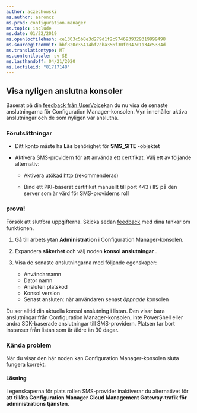 ```yaml
---
author: aczechowski
ms.author: aaroncz
ms.prod: configuration-manager
ms.topic: include
ms.date: 01/22/2019
ms.openlocfilehash: ce1303c5b8e3d279d1f2c9746939329319999498
ms.sourcegitcommit: bbf820c35414bf2cba356f30fe047c1a34c5384d
ms.translationtype: MT
ms.contentlocale: sv-SE
ms.lasthandoff: 04/21/2020
ms.locfileid: "81717148"
---
```

## <a name="view-recently-connected-consoles"></a><a name="bkmk_console"></a>Visa nyligen anslutna konsoler 
<!--3699367-->

Baserat på din [feedback från UserVoice](https://configurationmanager.uservoice.com/forums/300492-ideas/suggestions/12508299-active-admin-consoles)kan du nu visa de senaste anslutningarna för Configuration Manager-konsolen. Vyn innehåller aktiva anslutningar och de som nyligen var anslutna. 


### <a name="prerequisites"></a>Förutsättningar

- Ditt konto måste ha **Läs** behörighet för **SMS_SITE** -objektet  

- Aktivera SMS-providern för att använda ett certifikat.<!--SCCMDocs-pr issue 3135--> Välj ett av följande alternativ:  

    - Aktivera [utökad http](../../../../plan-design/hierarchy/enhanced-http.md) (rekommenderas)  

    - Bind ett PKI-baserat certifikat manuellt till port 443 i IIS på den server som är värd för SMS-providerns roll  


### <a name="try-it-out"></a>prova!

Försök att slutföra uppgifterna. Skicka sedan [feedback](../../../../understand/find-help.md#product-feedback) med dina tankar om funktionen.

1. Gå till arbets ytan **Administration** i Configuration Manager-konsolen.  

2. Expandera **säkerhet** och välj noden **konsol anslutningar** .  

3. Visa de senaste anslutningarna med följande egenskaper:  

    - Användarnamn
    - Dator namn
    - Ansluten platskod
    - Konsol version
    - Senast ansluten: när användaren senast *öppnade* konsolen

Du ser alltid din aktuella konsol anslutning i listan. Den visar bara anslutningar från Configuration Manager-konsolen, inte PowerShell eller andra SDK-baserade anslutningar till SMS-providern. Platsen tar bort instanser från listan som är äldre än 30 dagar.


### <a name="known-issue"></a>Kända problem

När du visar den här noden kan Configuration Manager-konsolen sluta fungera korrekt. 

#### <a name="workaround"></a>Lösning
I egenskaperna för plats rollen SMS-provider inaktiverar du alternativet för att **tillåta Configuration Manager Cloud Management Gateway-trafik för administrations tjänsten**.

